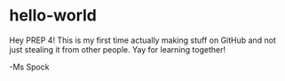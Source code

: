 # hello-world

Hey PREP 4! 
This is my first time actually making stuff on GitHub and not just stealing it from other people. 
Yay for learning together! 

-Ms Spock 
